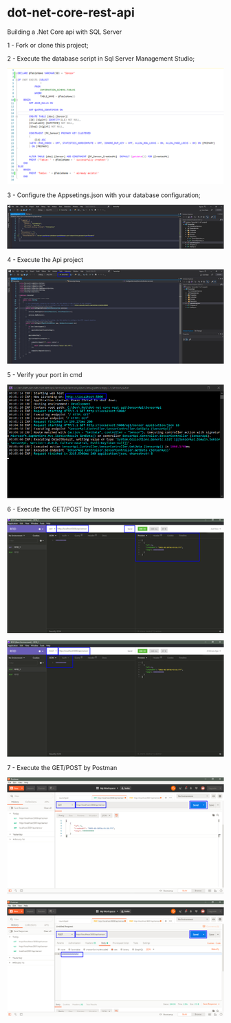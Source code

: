 # dot-net-core-rest-api
Building a .Net Core api with SQL Server

1 - Fork or clone this project;

2 - Execute the database script in Sql Server Management Studio;

![CreateDatabase](https://raw.githubusercontent.com/zangassis/dot-net-core-rest-api/main/Documents/Manual/1%20-%20CreateDatabase.png)


3 - Configure the Appsetings.json with your database configuration;

![AppsetingsConfiguration](https://github.com/zangassis/dot-net-core-rest-api/blob/main/Documents/Manual/2%20-%20AppsetingsConfiguration.png?raw=true)

4 - Execute the Api project

![ExecuteApi](https://github.com/zangassis/dot-net-core-rest-api/blob/main/Documents/Manual/3%20-%20ExecuteApi.png?raw=true)

5 - Verify your port in cmd

![VerifYourPort](https://github.com/zangassis/dot-net-core-rest-api/blob/main/Documents/Manual/4%20-%20VerifYourPort.png?raw=true)


6 - Execute the GET/POST by Imsonia

![GetByInsomnia](https://github.com/zangassis/dot-net-core-rest-api/blob/main/Documents/Manual/5%20-%20GetByInsomnia.png?raw=true)

![PostByInsomnia](https://github.com/zangassis/dot-net-core-rest-api/blob/main/Documents/Manual/6%20-%20PostByInsomnia.png?raw=true)


7 - Execute the GET/POST by Postman

![GetByPostman](https://github.com/zangassis/dot-net-core-rest-api/blob/main/Documents/Manual/7%20-%20GetByPostman.png?raw=true)

![PostByPostman](https://github.com/zangassis/dot-net-core-rest-api/blob/main/Documents/Manual/8%20-%20PostByPostman.png?raw=true)
